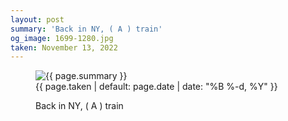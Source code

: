 ```yaml
---
layout: post
summary: 'Back in NY, ( A ) train'
og_image: 1699-1280.jpg
taken: November 13, 2022
---
```


<figure class="post">
 <img alt="{{ page.summary }}" sizes="(min-width: 700px) 50vw, calc(100vw - 2rem)" src="{{ site.assets_url }}/1699-640.jpg" srcset="{{ site.assets_url }}/1699-320.jpg 320w, {{ site.assets_url }}/1699-640.jpg 640w, {{ site.assets_url }}/1699-960.jpg 960w, {{ site.assets_url }}/1699-1280.jpg 1280w"/>
 <figcaption>
  <time>
   {{ page.taken | default: page.date | date: "%B %-d, %Y" }}
  </time>
  <p>
   Back in NY, ( A ) train
  </p>
 </figcaption>
</figure>
